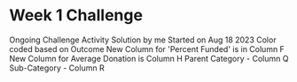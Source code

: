 # Week 1 Challenge
 Ongoing Challenge Activity Solution by me
 Started on Aug 18 2023
 Color coded based on Outcome
New Column for 'Percent Funded' is in Column F
New Column for Average Donation is Column H
Parent Category - Column Q
Sub-Category - Column R